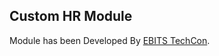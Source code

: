 Custom HR Module
--------------------------

Module has been Developed By <a href="http://www.ebitstechcon.com">EBITS TechCon</a>.



